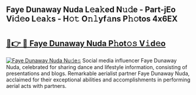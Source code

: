 ## Faye Dunaway Nuda L𝚎a𝚔ed N𝚞𝚍e - Part-jEo Vi𝚍𝚎o L𝚎a𝚔s - H𝚘𝚝 O𝚗𝚕yf𝚊ns P𝚑𝚘tos 4x6EX

# <h2><a href="http://kfdocl.oniu.top/?m=Faye+Dunaway+Nuda">🔗👉 🔴 Faye Dunaway Nuda P𝚑ot𝚘𝚜 V𝚒d𝚎o</a></h2>

[![Faye Dunaway Nuda Nu𝚍e𝚜](https://i.imgur.com/0qMVB7G.gif)](http://kfdocl.oniu.top/?m=Faye+Dunaway+Nuda)
Social media influencer Faye Dunaway Nuda, celebrated for sharing dance and lifestyle information, consisting of presentations and blogs. Remarkable aerialist partner Faye Dunaway Nuda, acclaimed for their exceptional abilities and accomplishments in performing aerial acts with partners.  
